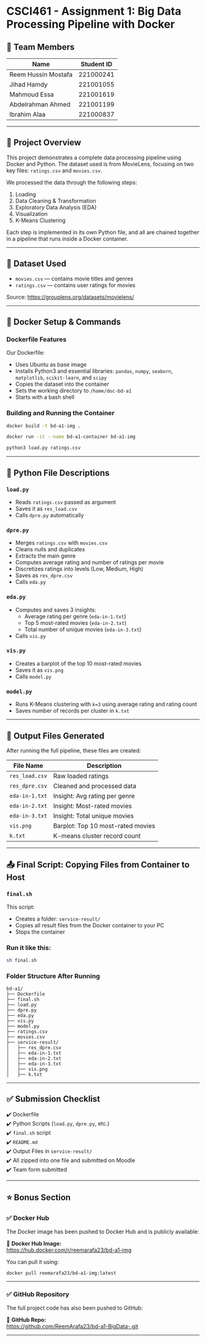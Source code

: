 # CSCI461 - Assignment 1: Big Data Processing Pipeline with Docker

## 👥 Team Members

| Name                  | Student ID   |
|-----------------------|--------------|
| Reem Hussin Mostafa   | 221000241    |
| Jihad Hamdy           | 221001055    |
| Mahmoud Essa          | 221001619    |
| Abdelrahman Ahmed     | 221001199    |
| Ibrahim Alaa          | 221000837    |

---

## 📘 Project Overview

This project demonstrates a complete data processing pipeline using Docker and Python. The dataset used is from MovieLens, focusing on two key files: `ratings.csv` and `movies.csv`.

We processed the data through the following steps:
1. Loading
2. Data Cleaning & Transformation
3. Exploratory Data Analysis (EDA)
4. Visualization
5. K-Means Clustering

Each step is implemented in its own Python file, and all are chained together in a pipeline that runs inside a Docker container.

---

## 📂 Dataset Used

- `movies.csv` — contains movie titles and genres  
- `ratings.csv` — contains user ratings for movies  

Source: https://grouplens.org/datasets/movielens/

---

## 🐳 Docker Setup & Commands

### Dockerfile Features

Our Dockerfile:
- Uses Ubuntu as base image
- Installs Python3 and essential libraries: `pandas`, `numpy`, `seaborn`, `matplotlib`, `scikit-learn`, and `scipy`
- Copies the dataset into the container
- Sets the working directory to `/home/doc-bd-a1`
- Starts with a bash shell

### Building and Running the Container

```bash
docker build -t bd-a1-img .
```

```bash
docker run -it --name bd-a1-container bd-a1-img
```

```bash
python3 load.py ratings.csv
```

---

## 📜 Python File Descriptions

### `load.py`
- Reads `ratings.csv` passed as argument
- Saves it as `res_load.csv`
- Calls `dpre.py` automatically

### `dpre.py`
- Merges `ratings.csv` with `movies.csv`
- Cleans nulls and duplicates
- Extracts the main genre
- Computes average rating and number of ratings per movie
- Discretizes ratings into levels (Low, Medium, High)
- Saves as `res_dpre.csv`
- Calls `eda.py`

### `eda.py`
- Computes and saves 3 insights:
  - Average rating per genre (`eda-in-1.txt`)
  - Top 5 most-rated movies (`eda-in-2.txt`)
  - Total number of unique movies (`eda-in-3.txt`)
- Calls `vis.py`

### `vis.py`
- Creates a barplot of the top 10 most-rated movies
- Saves it as `vis.png`
- Calls `model.py`

### `model.py`
- Runs K-Means clustering with `k=3` using average rating and rating count
- Saves number of records per cluster in `k.txt`

---

## 📁 Output Files Generated

After running the full pipeline, these files are created:

| File Name       | Description                          |
|----------------|--------------------------------------|
| `res_load.csv` | Raw loaded ratings                  |
| `res_dpre.csv` | Cleaned and processed data          |
| `eda-in-1.txt` | Insight: Avg rating per genre       |
| `eda-in-2.txt` | Insight: Most-rated movies          |
| `eda-in-3.txt` | Insight: Total unique movies        |
| `vis.png`      | Barplot: Top 10 most-rated movies   |
| `k.txt`        | K-means cluster record count        |

---

## 📤 Final Script: Copying Files from Container to Host

### `final.sh`

This script:
- Creates a folder: `service-result/`
- Copies all result files from the Docker container to your PC
- Stops the container

### Run it like this:

```bash
sh final.sh
```

### Folder Structure After Running

```
bd-a1/
├── Dockerfile
├── final.sh
├── load.py
├── dpre.py
├── eda.py
├── vis.py
├── model.py
├── ratings.csv
├── movies.csv
├── service-result/
│   ├── res_dpre.csv
│   ├── eda-in-1.txt
│   ├── eda-in-2.txt
│   ├── eda-in-3.txt
│   ├── vis.png
│   ├── k.txt
```

---

## ✅ Submission Checklist

✔️ Dockerfile  
✔️ Python Scripts (`load.py`, `dpre.py`, etc.)  
✔️ `final.sh` script  
✔️ `README.md`  
✔️ Output Files in `service-result/`  
✔️ All zipped into one file and submitted on Moodle  
✔️ Team form submitted

---

## ⭐ Bonus Section

### ✅ Docker Hub

The Docker image has been pushed to Docker Hub and is publicly available:

🔗 **Docker Hub Image:**  
https://hub.docker.com/r/reemarafa23/bd-a1-img

You can pull it using:

```bash
docker pull reemarafa23/bd-a1-img:latest
```

---

### ✅ GitHub Repository

The full project code has also been pushed to GitHub:

🔗 **GitHub Repo:**  
https://github.com/ReemArafa23/bd-a1-BigData-.git

---